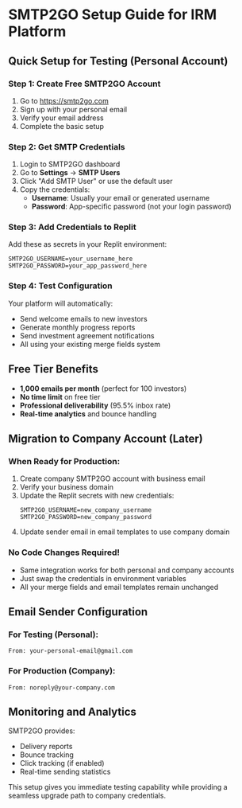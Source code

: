 # SMTP2GO Setup Guide for IRM Platform

## Quick Setup for Testing (Personal Account)

### Step 1: Create Free SMTP2GO Account
1. Go to https://smtp2go.com
2. Sign up with your personal email
3. Verify your email address
4. Complete the basic setup

### Step 2: Get SMTP Credentials
1. Login to SMTP2GO dashboard
2. Go to **Settings** → **SMTP Users**
3. Click "Add SMTP User" or use the default user
4. Copy the credentials:
   - **Username**: Usually your email or generated username
   - **Password**: App-specific password (not your login password)

### Step 3: Add Credentials to Replit
Add these as secrets in your Replit environment:
```
SMTP2GO_USERNAME=your_username_here
SMTP2GO_PASSWORD=your_app_password_here
```

### Step 4: Test Configuration
Your platform will automatically:
- Send welcome emails to new investors
- Generate monthly progress reports
- Send investment agreement notifications
- All using your existing merge fields system

## Free Tier Benefits
- **1,000 emails per month** (perfect for 100 investors)
- **No time limit** on free tier
- **Professional deliverability** (95.5% inbox rate)
- **Real-time analytics** and bounce handling

## Migration to Company Account (Later)

### When Ready for Production:
1. Create company SMTP2GO account with business email
2. Verify your business domain
3. Update the Replit secrets with new credentials:
   ```
   SMTP2GO_USERNAME=new_company_username
   SMTP2GO_PASSWORD=new_company_password
   ```
4. Update sender email in email templates to use company domain

### No Code Changes Required!
- Same integration works for both personal and company accounts
- Just swap the credentials in environment variables
- All your merge fields and email templates remain unchanged

## Email Sender Configuration

### For Testing (Personal):
```
From: your-personal-email@gmail.com
```

### For Production (Company):
```
From: noreply@your-company.com
```

## Monitoring and Analytics
SMTP2GO provides:
- Delivery reports
- Bounce tracking
- Click tracking (if enabled)
- Real-time sending statistics

This setup gives you immediate testing capability while providing a seamless upgrade path to company credentials.
